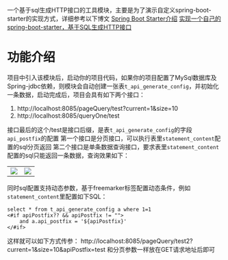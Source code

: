 一个基于sql生成HTTP接口的工具模块，主要是为了演示自定义spring-boot-starter的实现方式，详细参考以下博文
[Spring Boot Starter介绍](https://www.chengpei.top/archives/spring-boot-starter)
[实现一个自己的spring-boot-starter，基于SQL生成HTTP接口](https://www.chengpei.top/archives/sqlapi-spring-boot-starter)

# 功能介绍
项目中引入该模块后，启动你的项目代码，如果你的项目配置了MySql数据库及Spring-jdbc依赖，则模块会自动创建一张表``t_api_generate_config``，并初始化一条数据，启动完成后，项目会具有如下两个接口：
1. http://localhost:8085/pageQuery/test?current=1&size=10
2. http://localhost:8085/queryOne/test

接口最后的这个/test是接口后缀，是表``t_api_generate_config``的字段``api_postfix``的配置
第一个接口是分页接口，可以执行表里``statement_content``配置的sql分页返回
第二个接口是单条数据查询接口，要求表里``statement_content``配置的sql只能返回一条数据，查询效果如下：
<table>
<tr>
<td><image src="https://chengpei.top/upload/apisql-page.png"/></td>
<td><image src="https://chengpei.top/upload/sqlapi-one.png"/></td>
</tr>
</table>

同时sql配置支持动态参数，基于freemarker标签配置动态条件，例如``statement_content``里配置如下SQL：
```
select * from t_api_generate_config a where 1=1  
<#if apiPostfix?? && apiPostfix != "">  
    and a.api_postfix = '${apiPostfix}'  
</#if>
```
这样就可以如下方式传参：
http://localhost:8085/pageQuery/test2?current=1&size=10&apiPostfix=test
和分页参数一样放在GET请求地址后即可
